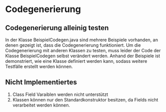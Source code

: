 # Codegenerierung

## Codegenerierung alleinig testen

In der Klasse BeispielCodegen.java sind mehrere Beispiele vorhanden, an denen gezeigt ist, dass die Codegenerierung
funktioniert.
Um die Codegenerierung mit anderen Klassen zu testen, muss leider der Code der Klasse BeispielCodegen selbst verändert
werden.
Anhand der Beispiele ist demonstriert, wie eine Klasse definiert werden kann, sodass weitere Testfälle erstellt werden
können.

## Nicht Implementiertes

1. Class Field Varaiblen werden nicht unterstützt
2. Klassen können nur den Standardkonstruktor besitzen, da Fields nicht verarbeitet werden können.
